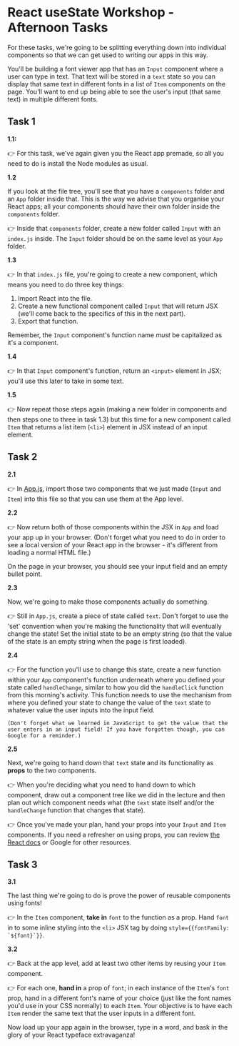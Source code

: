 # React useState Workshop - Afternoon Tasks

For these tasks, we're going to be splitting everything down into individual components so that we can get used to writing our apps in this way. 

You'll be building a font viewer app that has an `Input` component where a user can type in text. That text will be stored in a `text` state so you can display that same text in different fonts in a list of `Item` components on the page. You'll want to end up being able to see the user's input (that same text) in multiple different fonts.

## Task 1

**1.1:**

👉 For this task, we've again given you the React app premade, so all you need to do is install the Node modules as usual.

**1.2**

If you look at the file tree, you'll see that you have a `components` folder and an `App` folder inside that. This is the way we advise that you organise your React apps; all your components should have their own folder inside the `components` folder.

👉 Inside that `components` folder, create a new folder called `Input` with an `index.js` inside. The `Input` folder should be on the same level as your `App` folder.

**1.3**

👉 In that `index.js` file, you're going to create a new component, which means you need to do three key things:

1. Import React into the file.
2. Create a new functional component called `Input` that will return JSX (we'll come back to the specifics of this in the next part).
3. Export that function.

Remember, the `Input` component's function name _must_ be capitalized as it's a component.

**1.4**

👉 In that `Input` component's function, return an `<input>` element in JSX; you'll use this later to take in some text.

**1.5**

👉 Now repeat those steps again (making a new folder in components and then steps one to three in task 1.3) but this time for a new component called `Item` that returns a list item (`<li>`) element in JSX instead of an input element.

## Task 2

**2.1**

👉 In [App.js](./src/components/App/App.js), import those two components that we just made (`Input` and `Item`) into this file so that you can use them at the App level.

**2.2**

👉 Now return both of those components within the JSX in `App` and load your app up in your browser. (Don't forget what you need to do in order to see a local version of your React app in the browser - it's different from loading a normal HTML file.)

On the page in your browser, you should see your input field and an empty bullet point.

**2.3**

Now, we're going to make those components actually do something.

👉 Still in `App.js`, create a piece of state called `text`. Don't forget to use the 'set' convention when you're making the functionality that will eventually change the state! Set the initial state to be an empty string (so that the value of the state is an empty string when the page is first loaded).

**2.4**

👉 For the function you'll use to change this state, create a new function within your `App` component's function underneath where you defined your state called `handleChange`, similar to how you did the `handleClick` function from this morning's activity. This function needs to use the mechanism from where you defined your state to change the value of the `text` state to whatever value the user inputs into the input field.

    (Don't forget what we learned in JavaScript to get the value that the user enters in an input field! If you have forgotten though, you can Google for a reminder.)

**2.5**

Next, we're going to hand down that `text` state and its functionality as **props** to the two components.

👉 When you're deciding what you need to hand down to which component, draw out a component tree like we did in the lecture and then plan out which component needs what (the `text` state itself and/or the `handleChange` function that changes that state).

👉 Once you've made your plan, hand your props into your `Input` and `Item` components. If you need a refresher on using props, you can review [the React docs](https://reactjs.org/docs/components-and-props.html) or Google for other resources.

## Task 3

**3.1**

The last thing we're going to do is prove the power of reusable components using fonts!

👉 In the `Item` component, **take in** `font` to the function as a prop. Hand `font` in to some inline styling into the `<li>` JSX tag by doing `` style={{fontFamily: `${font}`}} ``.

**3.2**

👉 Back at the app level, add at least two other items by reusing your `Item` component. 

👉 For each one, **hand in** a prop of `font`; in each instance of the `Item`'s `font` prop, hand in a different font's name of your choice (just like the font names you'd use in your CSS normally) to each `Item`. Your objective is to have each `Item` render the same text that the user inputs in a different font.

Now load up your app again in the browser, type in a word, and bask in the glory of your React typeface extravaganza!
